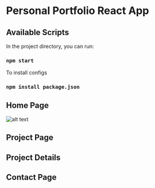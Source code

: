 # Personal Portfolio React App

## Available Scripts

In the project directory, you can run:

### `npm start`

To install configs

### `npm install package.json`

## Home Page
![alt text](https://github.com/jieshuh2/Personal-Portforlio-React/blob/master/home.png?raw=true)

## Project Page

## Project Details

## Contact Page

